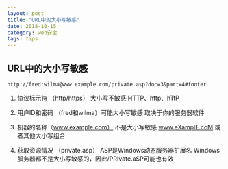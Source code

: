 ```yaml
---
layout: post
title: "URL中的大小写敏感"
date: 2018-10-15
category: web安全
tags: tips
---
```


## URL中的大小写敏感

	http://fred:wilma@www.example.com/private.asp?doc=3&part=4#footer

1. 协议标示符 （http/https） 大小写不敏感 HTTP、http、hTtP  

2. 用户ID和密码 （fred和wilma）可能大小写敏感 取决于你的服务器软件  

3. 机器的名称（www.example.com） 不是大小写敏感 www.eXamplE.coM 或者其他大小写组合  

4. 获取资源情况 （private.asp） ASP是Windows动态服务器扩展名 Windows服务器都不是大小写敏感的，因此/PRIvate.aSP可能也有效  
